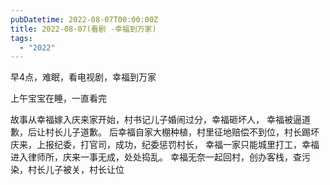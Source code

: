 ```yaml
---
pubDatetime: 2022-08-07T00:00:00Z
title: 2022-08-07(看剧 -幸福到万家)
tags:
  - "2022"
---
```


早4点，难眠，看电视剧，幸福到万家

上午宝宝在睡，一直看完

故事从幸福嫁入庆来家开始，村书记儿子婚闹过分，幸福砸坏人， 幸福被逼道歉，后让村长儿子道歉。
后幸福自家大棚种植，村里征地赔偿不到位，村长踢坏庆来，上报纪委，打官司，成功，纪委惩罚村长，
幸福一家只能城里打工，幸福进入律师所，庆来一事无成，处处捣乱。 幸福无奈一起回村，创办客栈，查污染，村长儿子被关，村长让位
